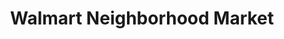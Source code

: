 ---
title: "Walmart Neighborhood Market"
url: /greenville/walmart-neighborhood-market-old-buncombe-road/
shop: supermarket
---